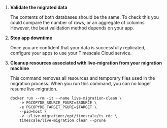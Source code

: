 1. **Validate the migrated data**

   The contents of both databases should be the same. To check this you could compare 
   the number of rows, or an aggregate of columns. However, the best validation method
   depends on your app.

1. **Stop app downtime**

   Once you are confident that your data is successfully replicated, configure your apps
   to use your Timescale Cloud service.

1. **Cleanup resources associated with live-migration from your migration machine**

   This command removes all resources and temporary files used in the migration process. 
   When you run this command, you can no longer resume live-migration. 

   ```shell
   docker run --rm -it --name live-migration-clean \
       -e PGCOPYDB_SOURCE_PGURI=$SOURCE \
       -e PGCOPYDB_TARGET_PGURI=$TARGET \
       --pid=host \
       -v ~/live-migration:/opt/timescale/ts_cdc \
       timescale/live-migration clean --prune
   ```
